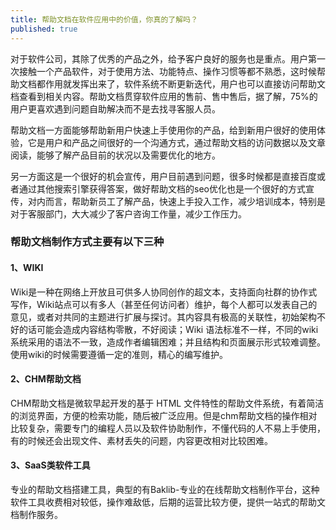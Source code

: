 ```yaml
---
title: 帮助文档在软件应用中的价值，你真的了解吗？
published: true
---
```


对于软件公司，其除了优秀的产品之外，给予客户良好的服务也是重点。用户第一次接触一个产品软件，对于使用方法、功能特点、操作习惯等都不熟悉，这时候帮助文档都作用就发挥出来了，软件系统不断更新迭代，用户也可以直接访问帮助文档查看到相关内容。帮助文档贯穿软件应用的售前、售中售后，据了解，75%的用户更喜欢遇到问题自助解决而不是去找寻客服人员。

帮助文档一方面能够帮助新用户快速上手使用你的产品，给到新用户很好的使用体验，它是用户和产品之间很好的一个沟通方式，通过帮助文档的访问数据以及文章阅读，能够了解产品目前的状况以及需要优化的地方。

另一方面这是一个很好的机会宣传，用户目前遇到问题，很多时候都是直接百度或者通过其他搜索引擎获得答案，做好帮助文档的seo优化也是一个很好的方式宣传，对内而言，帮助新员工了解产品，快速上手投入工作，减少培训成本，特别是对于客服部门，大大减少了客户咨询工作量，减少工作压力。

### 帮助文档制作方式主要有以下三种

#### 1、WIKI

Wiki是一种在网络上开放且可供多人协同创作的超文本，支持面向社群的协作式写作，Wiki站点可以有多人（甚至任何访问者）维护，每个人都可以发表自己的意见，或者对共同的主题进行扩展与探讨。其内容具有极高的关联性，初始架构不好的话可能会造成内容结构零散，不好阅读；Wiki 语法标准不一样，不同的wiki系统采用的语法不一致，造成作者编辑困难；并且结构和页面展示形式较难调整。使用wiki的时候需要遵循一定的准则，精心的编写维护。

#### 2、CHM帮助文档

CHM帮助文档是微软早起开发的基于 HTML 文件特性的帮助文件系统，有着简洁的浏览界面，方便的检索功能，随后被广泛应用。但是chm帮助文档的操作相对比较复杂，需要专门的编程人员以及软件协助制作，不懂代码的人不易上手使用，有的时候还会出现文件、素材丢失的问题，内容更改相对比较困难。

#### 3、SaaS类软件工具

专业的帮助文档搭建工具，典型的有Baklib-专业的在线帮助文档制作平台，这种软件工具收费相对较低，操作难敌低，后期的运营比较方便，提供一站式的帮助文档制作服务。

